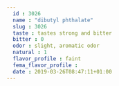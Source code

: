 ```yaml
---
  id : 3026
  name : "dibutyl phthalate"
  slug : 3026
  taste : tastes strong and bitter
  bitter : 0
  odor : slight, aromatic odor
  natural : 1
  flavor_profile : faint
  fema_flavor_profile : 
  date : 2019-03-26T08:47:11+01:00
---
```



